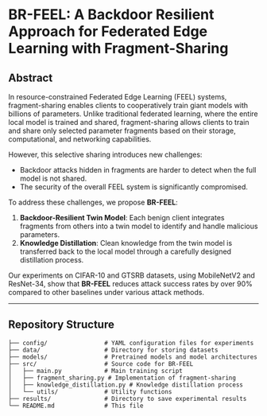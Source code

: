 # BR-FEEL: A Backdoor Resilient Approach for Federated Edge Learning with Fragment-Sharing

## Abstract

In resource-constrained Federated Edge Learning (FEEL) systems, fragment-sharing enables clients to cooperatively train giant models with billions of parameters. Unlike traditional federated learning, where the entire local model is trained and shared, fragment-sharing allows clients to train and share only selected parameter fragments based on their storage, computational, and networking capabilities.

However, this selective sharing introduces new challenges:
- Backdoor attacks hidden in fragments are harder to detect when the full model is not shared.
- The security of the overall FEEL system is significantly compromised.

To address these challenges, we propose **BR-FEEL**:
1. **Backdoor-Resilient Twin Model**: Each benign client integrates fragments from others into a twin model to identify and handle malicious parameters.
2. **Knowledge Distillation**: Clean knowledge from the twin model is transferred back to the local model through a carefully designed distillation process.

Our experiments on CIFAR-10 and GTSRB datasets, using MobileNetV2 and ResNet-34, show that **BR-FEEL** reduces attack success rates by over 90% compared to other baselines under various attack methods.

---

## Repository Structure

```plaintext
├── config/                # YAML configuration files for experiments
├── data/                  # Directory for storing datasets
├── models/                # Pretrained models and model architectures
├── src/                   # Source code for BR-FEEL
│   ├── main.py            # Main training script
│   ├── fragment_sharing.py # Implementation of fragment-sharing
│   ├── knowledge_distillation.py # Knowledge distillation process
│   └── utils/             # Utility functions
├── results/               # Directory to save experimental results
└── README.md              # This file
